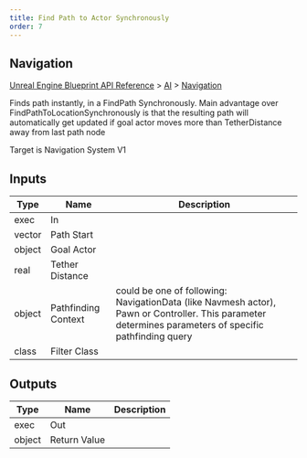 ```yaml
---
title: Find Path to Actor Synchronously
order: 7
---
```

## Navigation

[Unreal Engine Blueprint API Reference](https://dev.epicgames.com/documentation/en-us/unreal-engine/BlueprintAPI) > [AI](https://dev.epicgames.com/documentation/en-us/unreal-engine/BlueprintAPI/AI) > [Navigation](https://dev.epicgames.com/documentation/en-us/unreal-engine/BlueprintAPI/AI/Navigation)

Finds path instantly, in a FindPath Synchronously. Main advantage over FindPathToLocationSynchronously is that
the resulting path will automatically get updated if goal actor moves more than TetherDistance away from last path node

Target is Navigation System V1

## Inputs

| Type | Name | Description |
| --- | --- | --- |
| exec | In |  |
| vector | Path Start |  |
| object | Goal Actor |  |
| real | Tether Distance |  |
| object | Pathfinding Context | could be one of following: NavigationData (like Navmesh actor), Pawn or Controller. This parameter determines parameters of specific pathfinding query |
| class | Filter Class |  |

## Outputs

| Type | Name | Description |
| --- | --- | --- |
| exec | Out |  |
| object | Return Value |  |
